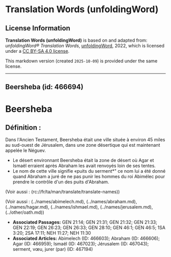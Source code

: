 # Translation Words (unfoldingWord)

## License Information

**Translation Words (unfoldingWord)** is based on and adapted from: _unfoldingWord® Translation Words_, [unfoldingWord](https://unfoldingword.org/utw), 2022, which is licensed under a [CC BY-SA 4.0 license](https://creativecommons.org/licenses/by-sa/4.0/legalcode.en).

This markdown version (created `2025-10-09`) is provided under the same license.



--------------------------------

## Beersheba (id: 466694)

Beersheba
=========

Définition :
------------

Dans l'Ancien Testament, Beersheba était une ville située à environ 45 miles au sud\-ouest de Jérusalem, dans une zone désertique qui est maintenant appelée le Néguev.

* Le désert environnant Beersheba était la zone de désert où Agar et Ismaël erraient après Abraham les avait renvoyés loin de ses tentes.
* Le nom de cette ville signifie «puits du serment\*" ce nom lui a été donné quand Abraham a juré de ne pas punir les hommes du roi Abimélec pour prendre le contrôle d'un des puits d'Abraham.

(Voir aussi : (rc://fr/ta/man/translate/translate\-names))

(Voir aussi : (../names/abimelech.md), (../names/abraham.md), (../names/hagar.md), (../names/ishmael.md), (../names/jerusalem.md), (../other/oath.md))

* **Associated Passages:** GEN 21:14; GEN 21:31; GEN 21:32; GEN 21:33; GEN 22:19; GEN 26:23; GEN 26:33; GEN 28:10; GEN 46:1; GEN 46:5; 1SA 3:20; 2SA 17:11; NEH 11:27; NEH 11:30
* **Associated Articles:** Abimelech (ID: 466603); Abraham (ID: 466606); Agar (ID: 466959); Ismaël (ID: 467023); Jérusalem (ID: 467043); serment, vœu, jurer (par) (ID: 467194)


